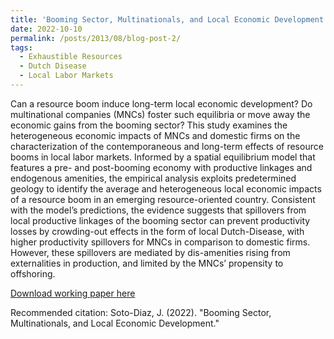 ```yaml
---
title: 'Booming Sector, Multinationals, and Local Economic Development'
date: 2022-10-10
permalink: /posts/2013/08/blog-post-2/
tags:
  - Exhaustible Resources
  - Dutch Disease
  - Local Labor Markets
---
```


Can a resource boom induce long-term local economic development? Do multinational companies (MNCs) foster such equilibria or move away the economic gains from the booming sector? This study examines the heterogeneous economic impacts of MNCs and domestic firms on the characterization of the contemporaneous and long-term effects of resource booms in local labor markets. Informed by a spatial equilibrium model that features a pre- and post-booming economy with productive linkages and endogenous amenities, the empirical analysis exploits predetermined geology to identify the average and heterogeneous local economic impacts of a resource boom in an emerging resource-oriented country. Consistent with the model’s predictions, the evidence suggests that spillovers from local productive linkages of the booming sector can prevent productivity losses by crowding-out effects in the form of local Dutch-Disease, with higher productivity spillovers for MNCs in comparison to domestic firms. However, these spillovers are mediated by dis-amenities rising from externalities in production, and limited by the MNCs’ propensity to offshoring.

[Download working paper here](https://papers.ssrn.com/sol3/papers.cfm?abstract_id=4460735)

Recommended citation: Soto-Diaz, J. (2022). "Booming Sector, Multinationals, and Local Economic Development." 





